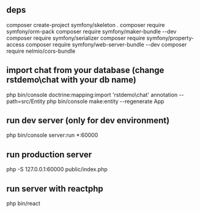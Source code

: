 ## deps
composer create-project symfony/skeleton .
composer require symfony/orm-pack
composer require symfony/maker-bundle --dev
composer require symfony/serializer
composer require symfony/property-access
composer require symfony/web-server-bundle --dev
composer require nelmio/cors-bundle

## import chat from your database (change rstdemo\chat with your db name)
php bin/console doctrine:mapping:import 'rstdemo\chat' annotation --path=src/Entity
php bin/console make:entity --regenerate App

## run dev server (only for dev environment)
php bin/console server:run *:60000

## run production server
php -S 127.0.0.1:60000 public/index.php

## run server with reactphp
php bin/react